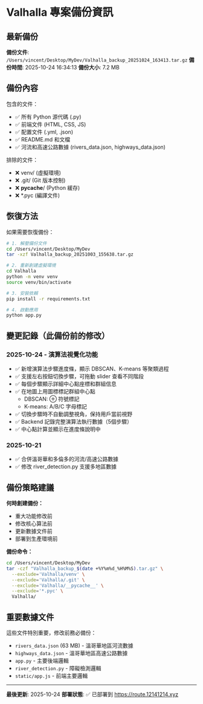 # Valhalla 專案備份資訊

## 最新備份

**備份文件**: `/Users/vincent/Desktop/MyDev/Valhalla_backup_20251024_163413.tar.gz`
**備份時間**: 2025-10-24 16:34:13
**備份大小**: 7.2 MB

## 備份內容

包含的文件：
- ✅ 所有 Python 源代碼 (.py)
- ✅ 前端文件 (HTML, CSS, JS)
- ✅ 配置文件 (.yml, .json)
- ✅ README.md 和文檔
- ✅ 河流和高速公路數據 (rivers_data.json, highways_data.json)

排除的文件：
- ❌ venv/ (虛擬環境)
- ❌ .git/ (Git 版本控制)
- ❌ __pycache__/ (Python 緩存)
- ❌ *.pyc (編譯文件)

## 恢復方法

如果需要恢復備份：

```bash
# 1. 解壓備份文件
cd /Users/vincent/Desktop/MyDev
tar -xzf Valhalla_backup_20251003_155638.tar.gz

# 2. 重新創建虛擬環境
cd Valhalla
python -m venv venv
source venv/bin/activate

# 3. 安裝依賴
pip install -r requirements.txt

# 4. 啟動應用
python app.py
```

## 變更記錄（此備份前的修改）

### 2025-10-24 - 演算法視覺化功能
- ✅ 新增演算法步驟進度條，顯示 DBSCAN、K-means 等聚類過程
- ✅ 支援左右按鈕切換步驟，可拖動 slider 查看不同階段
- ✅ 每個步驟顯示詳細中心點座標和群組信息
- ✅ 在地圖上用圖標標記群組中心點
  - DBSCAN: ⊕ 符號標記
  - K-means: A/B/C 字母標記
- ✅ 切換步驟時不自動調整視角，保持用戶當前視野
- ✅ Backend 記錄完整演算法執行數據（5個步驟）
- ✅ 中心點計算並顯示在進度條說明中

### 2025-10-21
- ✅ 合併溫哥華和多倫多的河流/高速公路數據
- ✅ 修改 river_detection.py 支援多地區數據

## 備份策略建議

**何時創建備份：**
- 重大功能修改前
- 修改核心算法前
- 更新數據文件前
- 部署到生產環境前

**備份命令：**
```bash
cd /Users/vincent/Desktop/MyDev
tar -czf "Valhalla_backup_$(date +%Y%m%d_%H%M%S).tar.gz" \
  --exclude='Valhalla/venv' \
  --exclude='Valhalla/.git' \
  --exclude='Valhalla/__pycache__' \
  --exclude='*.pyc' \
  Valhalla/
```

## 重要數據文件

這些文件特別重要，修改前務必備份：
- `rivers_data.json` (63 MB) - 溫哥華地區河流數據
- `highways_data.json` - 溫哥華地區高速公路數據
- `app.py` - 主要後端邏輯
- `river_detection.py` - 障礙檢測邏輯
- `static/app.js` - 前端主要邏輯

---

**最後更新**: 2025-10-24
**部署狀態**: ✅ 已部署到 https://route.12141214.xyz
